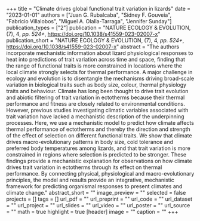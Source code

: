 +++
title = "Climate drives global functional trait variation in lizards"
date = "2023-01-01"
authors = ["Juan G. Rubalcaba", "Sidney F. Gouveia", "Fabricio Villalobos", "Miguel A. Olalla-Tarraga", "Jennifer Sunday"]
publication_types = ["2"]
publication = "NATURE ECOLOGY \& EVOLUTION, (7), 4, _pp. 524+_, https://doi.org/10.1038/s41559-023-02007-x"
publication_short = "NATURE ECOLOGY \& EVOLUTION, (7), 4, _pp. 524+_, https://doi.org/10.1038/s41559-023-02007-x"
abstract = "The authors incorporate mechanistic information about lizard
   physiological responses to heat into predictions of trait variation
   across time and space, finding that the range of functional traits is
   more constrained in locations where the local climate strongly selects
   for thermal performance.
   A major challenge in ecology and evolution is to disentangle the
   mechanisms driving broad-scale variation in biological traits such as
   body size, colour, thermal physiology traits and behaviour. Climate has
   long been thought to drive trait evolution and abiotic filtering of
   trait variation in ectotherms because their thermal performance and
   fitness are closely related to environmental conditions. However,
   previous studies investigating climatic variables associated with trait
   variation have lacked a mechanistic description of the underpinning
   processes. Here, we use a mechanistic model to predict how climate
   affects thermal performance of ectotherms and thereby the direction and
   strength of the effect of selection on different functional traits. We
   show that climate drives macro-evolutionary patterns in body size, cold
   tolerance and preferred body temperatures among lizards, and that trait
   variation is more constrained in regions where selection is predicted to
   be stronger. These findings provide a mechanistic explanation for
   observations on how climate drives trait variation in ectotherms through
   its effect on thermal performance. By connecting physical, physiological
   and macro-evolutionary principles, the model and results provide an
   integrative, mechanistic framework for predicting organismal responses
   to present climates and climate change."
abstract_short = ""
image_preview = ""
selected = false
projects = []
tags = []
url_pdf = ""
url_preprint = ""
url_code = ""
url_dataset = ""
url_project = ""
url_slides = ""
url_video = ""
url_poster = ""
url_source = ""
math = true
highlight = true
[header]
image = ""
caption = ""
+++
